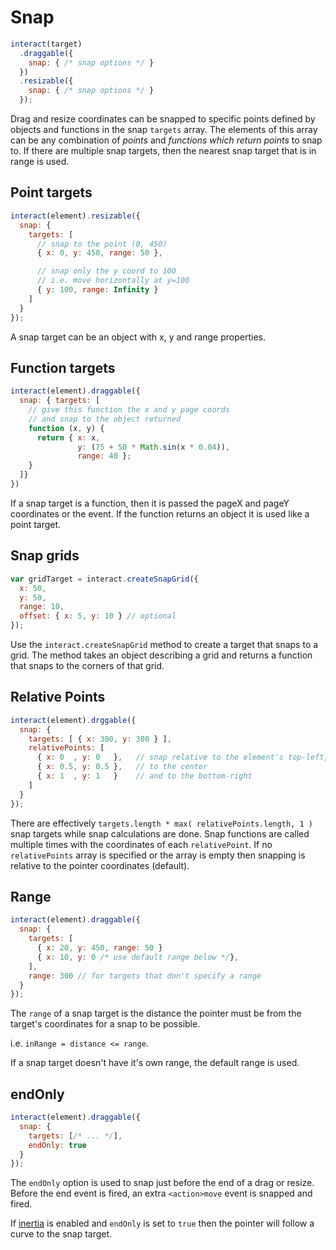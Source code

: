 Snap
====

```javascript
interact(target)
  .draggable({
    snap: { /* snap options */ }
  })
  .resizable({
    snap: { /* snap options */ }
  });
```

Drag and resize coordinates can be snapped to specific points defined by
objects and functions in the snap `targets` array. The elements of this array
can be any combination of *points* and *functions which return points* to snap to.
If there are multiple snap targets, then the nearest snap target that is in
range is used.

Point targets
-------------

```javascript
interact(element).resizable({
  snap: {
    targets: [
      // snap to the point (0, 450)
      { x: 0, y: 450, range: 50 },

      // snap only the y coord to 100
      // i.e. move horizontally at y=100
      { y: 100, range: Infinity }
    ]
  }
});
```

A snap target can be an object with x, y and range properties.

Function targets
----------------

```javascript
interact(element).draggable({
  snap: { targets: [
    // give this function the x and y page coords
    // and snap to the object returned
    function (x, y) {
      return { x: x,
               y: (75 + 50 * Math.sin(x * 0.04)),
               range: 40 };  
    }
  ]}
})
```

If a snap target is a function, then it is passed the pageX and pageY
coordinates or the event. If the function returns an object it is used like a
point target.

Snap grids
----------

```javascript
var gridTarget = interact.createSnapGrid({
  x: 50, 
  y: 50, 
  range: 10,
  offset: { x: 5, y: 10 } // optional
});
```

Use the `interact.createSnapGrid` method to create a target that snaps to a
grid. The method takes an object describing a grid and returns a function
that snaps to the corners of that grid.

Relative Points
---------------

```javascript
interact(element).drggable({
  snap: {
    targets: [ { x: 300, y: 300 } ],
    relativePoints: [
      { x: 0  , y: 0   },   // snap relative to the element's top-left,
      { x: 0.5, y: 0.5 },   // to the center
      { x: 1  , y: 1   }    // and to the bottom-right
    ]
  }
});
```

There are effectively `targets.length * max( relativePoints.length, 1 )`
snap targets while snap calculations are done. Snap functions are called
multiple times with the coordinates of each `relativePoint`. If no
`relativePoints` array is specified or the array is empty then snapping is
relative to the pointer coordinates (default).

Range
-----

```javascript
interact(element).draggable({
  snap: {
    targets: [
      { x: 20, y: 450, range: 50 }
      { x: 10, y: 0 /* use default range below */},
    ],
    range: 300 // for targets that don't specify a range
  }
});
```

The `range` of a snap target is the distance the pointer must be from the
target's coordinates for a snap to be possible.

i.e. `inRange = distance <= range`.

If a snap target doesn't have it's own range, the default range is used.

endOnly
-------

```javascript
interact(element).draggable({
  snap: {
    targets: [/* ... */],
    endOnly: true
  }
});
```

The `endOnly` option is used to snap just before the end of a drag or resize.
Before the end event is fired, an extra `<action>move` event is snapped and
fired.

If [inertia](#inertia) is enabled and `endOnly` is set to `true` then the
pointer will follow a curve to the snap target.


